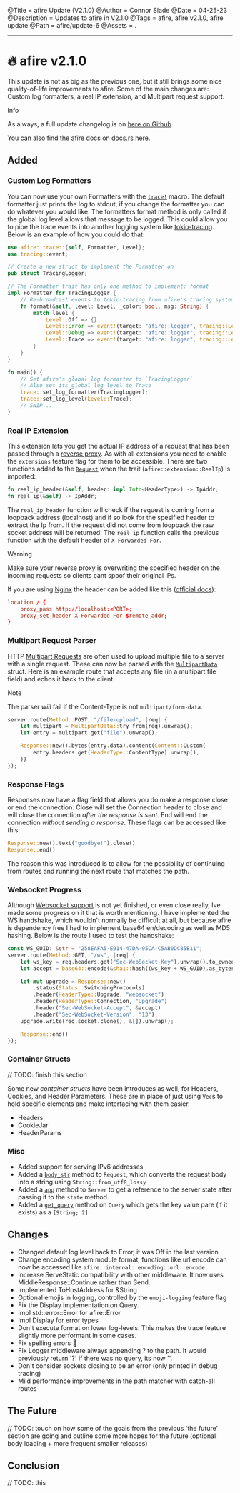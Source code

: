 @Title = afire Update (V2.1.0)
@Author = Connor Slade
@Date = 04-25-23
@Description = Updates to afire in V2.1.0
@Tags = afire, afire v2.1.0, afire update
@Path = afire/update-6
@Assets = .

---

<style>
    span[title] {
        text-decoration: underline;
    }
</style>

# 🔥 afire v2.1.0

This update is not as big as the previous one, but it still brings some nice quality-of-life improvements to afire.
Some of the main changes are: Custom log formatters, a real IP extension, and Multipart request support.

<div ad info>
Info

As always, a full update changelog is on [here on Github](https://github.com/Basicprogrammer10/afire/releases/tag/v2.1.0).

You can also find the afire docs on [docs.rs here](https://docs.rs/afire/latest/afire).

</div>

## Added

### Custom Log Formatters

[`trace!`]: https://docs.rs/afire/latest/afire/macro.trace.html
[tokio-tracing]: https://github.com/tokio-rs/tracing

You can now use your own Formatters with the [`trace!`] macro.
The default formatter just prints the log to stdout, if you change the formatter you can do whatever you would like.
The formatters format method is only called if the global log level allows that message to be logged.
This could allow you to pipe the trace events into another logging system like [tokio-tracing].
Below is an example of how you could do that:

```rust
use afire::trace::{self, Formatter, Level};
use tracing::event;

// Create a new struct to implement the Formatter on
pub struct TracingLogger;

// The Formatter trait has only one method to implement: format
impl Formatter for TracingLogger {
    // Re-broadcast events to tokio-tracing from afire's tracing system
    fn format(&self, level: Level, _color: bool, msg: String) {
        match level {
            Level::Off => {}
            Level::Error => event!(target: "afire::logger", tracing::Level::ERROR, "{msg}"),
            Level::Debug => event!(target: "afire::logger", tracing::Level::DEBUG, "{msg}"),
            Level::Trace => event!(target: "afire::logger", tracing::Level::INFO,  "{msg}"),
        }
    }
}

fn main() {
    // Set afire's global log formatter to `TracingLogger`
    // Also set its global log level to Trace
    trace::set_log_formatter(TracingLogger);
    trace::set_log_level(Level::Trace);
    // SNIP...
}
```

### Real IP Extension

[nginx-docs]: https://docs.nginx.com/nginx/admin-guide/web-server/reverse-proxy
[nginx]: https://nginx.org

This extension lets you get the actual IP address of a request that has been passed through a <span title="an application that sits in front of back-end applications and forwards client (e.g. browser) requests to those applications - Wikipedia">reverse proxy</span>.
As with all extensions you need to enable the `extensions` feature flag for them to be accessible.
There are two functions added to the [`Request`] when the trait (`afire::extension::RealIp`) is imported:

```rust
fn real_ip_header(&self, header: impl Into<HeaderType>) -> IpAddr;
fn real_ip(&self) -> IpAddr;
```

The `real_ip_header` function will check if the request is coming from a loopback address (localhost) and if so look for the spesified header to extract the Ip from.
If the request did not come from loopback the raw socket address will be returned.
The `real_ip` function calls the previous function with the default header of `X-Forwarded-For`.

<div ad warn>
Warning

Make sure your reverse proxy is overwriting the specified header on the incoming requests so clients cant spoof their original IPs.

</div>

If you are using [Nginx][nginx] the header can be added like this ([official docs][nginx-docs]):

```conf
location / {
    proxy_pass http://localhost:<PORT>;
    proxy_set_header X-Forwarded-For $remote_addr;
}
```

### Multipart Request Parser

[multipart-request]: https://stackoverflow.com/a/19712083/12471934
[`MultipartData`]: https://docs.rs/afire/latest/afire/multipart/struct.MultipartData.html

HTTP [Multipart Requests][multipart-request] are often used to upload multiple file to a server with a single request.
These can now be parsed with the [`MultipartData`] struct.
Here is an example route that accepts any file (in a multipart file field) and echos it back to the client.

<div ad note>
Note

The parser _will_ fail if the Content-Type is not `multipart/form-data`.

</div>

```rust
server.route(Method::POST, "/file-upload", |req| {
    let multipart = MultipartData::try_from(req).unwrap();
    let entry = multipart.get("file").unwrap();

    Response::new().bytes(entry.data).content(Content::Custom(
        entry.headers.get(HeaderType::ContentType).unwrap(),
    ))
});
```

### Response Flags

Responses now have a flag field that allows you do make a response close or end the connection.
Close will set the Connection header to close and will close the connection _after the response is sent_.
End will end the connection _without sending a response_.
These flags can be accessed like this:

```rust
Response::new().text("goodbye!").close()
Response::end()
```

The reason this was introduced is to allow for the possibility of continuing from routes and running the next route that matches the path.

### Websocket Progress

[websocket-issue]: https://github.com/Basicprogrammer10/afire/issues/29

Although [Websocket support][websocket-issue] is not yet finished, or even close really, Ive made some progress on it that is worth mentioning.
I have implemented the WS handshake, which wouldn't normally be difficult at all, but because afire is dependency free I had to implement base64 en/decoding as well as MD5 hashing.
Below is the route I used to test the handshake:

```rust
const WS_GUID: &str = "258EAFA5-E914-47DA-95CA-C5AB0DC85B11";
server.route(Method::GET, "/ws", |req| {
    let ws_key = req.headers.get("Sec-WebSocket-Key").unwrap().to_owned();
    let accept = base64::encode(&sha1::hash((ws_key + WS_GUID).as_bytes()));

    let mut upgrade = Response::new()
        .status(Status::SwitchingProtocols)
        .header(HeaderType::Upgrade, "websocket")
        .header(HeaderType::Connection, "Upgrade")
        .header("Sec-WebSocket-Accept", &accept)
        .header("Sec-WebSocket-Version", "13");
    upgrade.write(req.socket.clone(), &[]).unwrap();

    Response::end()
});
```

### Container Structs

// TODO: finish this section

Some new _container structs_ have been introduces as well, for Headers, Cookies, and Header Parameters.
These are in place of just using `Vec`s to hold specific elements and make interfacing with them easier.

- Headers
- CookieJar
- HeaderParams

### Misc

[`Request`]: https://docs.rs/afire/latest/afire/struct.Request.html
[request::body_str]: https://docs.rs/afire/latest/afire/struct.Request.html#method.body_str
[server::app]: https://docs.rs/afire/latest/afire/struct.Server.html#method.app
[query::get_query]: https://docs.rs/afire/latest/afire/struct.Query.html#method.get_query

- Added support for serving IPv6 addresses
- Added a [`body_str`][request::body_str] method to `Request`, which converts the request body into a string using `String::from_utf8_lossy`
- Added a [`app`][server::app] method to `Server` to get a reference to the server state after passing it to the `state` method
- Added a [`get_query`][query::get_query] method on `Query` which gets the key value pare (if it exists) as a `[String; 2]`

## Changes

- Changed default log level back to Error, it was Off in the last version
- Change encoding system module format, functions like url encode can now be accessed like `afire::internal::encoding::url::encode`
- Increase ServeStatic compatibility with other middleware. It now uses MiddleResponse::Continue rather than Send.
- Implemented ToHostAddress for &String
- Optional emojis in logging, controlled by the `emoji-logging` feature flag
- Fix the Display implementation on Query.
- Impl std::error::Error for afire::Error
- Impl Display for error types
- Don't execute format on lower log-levels. This makes the trace feature slightly more performant in some cases.
- Fix spelling errors :eyes:
- Fix Logger middleware always appending ? to the path. It would previously return '?' if there was no query, its now ''.
- Don't consider sockets closing to be an error (only printed in debug tracing)
- Mild performance improvements in the path matcher with catch-all routes

## The Future

// TODO: touch on how some of the goals from the previous 'the future' section are going and outline some more hopes for the future (optional body loading + more frequent smaller releases)

## Conclusion

// TODO: this
